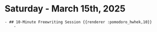 # Saturday - March 15th, 2025
	- ## 10-Minute Freewriting Session {{renderer :pomodoro_hwhek,10}}
		-